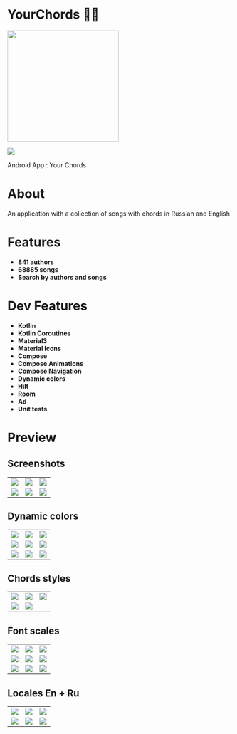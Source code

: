 # YourChords 🎸🎵

<img src="https://raw.githubusercontent.com/andybeardness/YourChords-Android/release/app/src/main/1024.png" width="250">

![](/preview/poster.png)

Android App : Your Chords

# About

An application with a collection of songs with chords in Russian and English

# Features

- **841 authors**
- **68885 songs**
- **Search by authors and songs**

# Dev Features

- **Kotlin**
- **Kotlin Coroutines**
- **Material3**
- **Material Icons**
- **Compose**
- **Compose Animations**
- **Compose Navigation**
- **Dynamic colors**
- **Hilt**
- **Room**
- **Ad**
- **Unit tests**

# Preview

## Screenshots

|   |   |   |
| - | - | - |
| ![](/preview/screenshots/authors.png) | ![](/preview/screenshots/songs.png) | ![](/preview/screenshots/chords.png) |
| ![](/preview/screenshots/authors_dark.png) | ![](/preview/screenshots/songs_dark.png) | ![](/preview/screenshots/chords_dark.png) |

## Dynamic colors

|   |   |   |
| - | - | - |
| ![](/preview/dynamic/dc_red_0.jpg) | ![](/preview/dynamic/dc_red_1.jpg) | ![](/preview/dynamic/dc_red_2.jpg) |
| ![](/preview/dynamic/dc_green_0.jpg) | ![](/preview/dynamic/dc_green_1.jpg) | ![](/preview/dynamic/dc_green_2.jpg) |
| ![](/preview/dynamic/dc_purple_0.jpg) | ![](/preview/dynamic/dc_purple_1.jpg) | ![](/preview/dynamic/dc_purple_2.jpg) |


## Chords styles

|   |   |   |
| - | - | - |
| ![](/preview/screenshots/chords.png) | ![](/preview/screenshots/chords_coral.png) | ![](/preview/screenshots/chords_orange.png) |
| ![](/preview/screenshots/chords_green.png) | ![](/preview/screenshots/chords_sepia.png) | |

## Font scales

|   |   |   |
| - | - | - |
| ![](/preview/screenshots/chords_font_0.png) | ![](/preview/screenshots/chords_font_1.png) | ![](/preview/screenshots/chords_font_2.png) |
| ![](/preview/screenshots/chords_font_3.png) | ![](/preview/screenshots/chords_font_4.png) | ![](/preview/screenshots/chords_font_5.png) |
| ![](/preview/screenshots/chords_font_6.png) | ![](/preview/screenshots/chords_font_7.png) | ![](/preview/screenshots/chords_font_8.png) |

## Locales En + Ru

|   |   |   |
| - | - | - |
| ![](/preview/screenshots/authors.png) | ![](/preview/screenshots/songs.png) | ![](/preview/screenshots/chords.png) |
| ![](/preview/screenshots/authors_en.png) | ![](/preview/screenshots/songs_en.png) | ![](/preview/screenshots/chords_en.png) |


